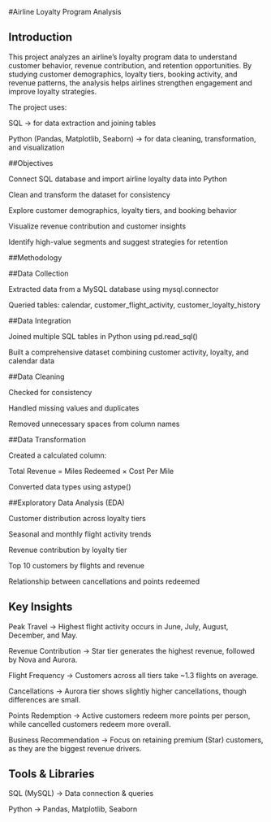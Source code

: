 #Airline Loyalty Program Analysis
## Introduction

This project analyzes an airline’s loyalty program data to understand customer behavior, revenue contribution, and retention opportunities. By studying customer demographics, loyalty tiers, booking activity, and revenue patterns, the analysis helps airlines strengthen engagement and improve loyalty strategies.

The project uses:

SQL → for data extraction and joining tables

Python (Pandas, Matplotlib, Seaborn) → for data cleaning, transformation, and visualization

##Objectives

Connect SQL database and import airline loyalty data into Python

Clean and transform the dataset for consistency

Explore customer demographics, loyalty tiers, and booking behavior

Visualize revenue contribution and customer insights

Identify high-value segments and suggest strategies for retention

##Methodology

##Data Collection

Extracted data from a MySQL database using mysql.connector

Queried tables: calendar, customer_flight_activity, customer_loyalty_history

##Data Integration

Joined multiple SQL tables in Python using pd.read_sql()

Built a comprehensive dataset combining customer activity, loyalty, and calendar data

##Data Cleaning

Checked for consistency

Handled missing values and duplicates

Removed unnecessary spaces from column names

##Data Transformation

Created a calculated column:

Total Revenue = Miles Redeemed × Cost Per Mile


Converted data types using astype()

##Exploratory Data Analysis (EDA)

Customer distribution across loyalty tiers

Seasonal and monthly flight activity trends

Revenue contribution by loyalty tier

Top 10 customers by flights and revenue

Relationship between cancellations and points redeemed

## Key Insights

Peak Travel → Highest flight activity occurs in June, July, August, December, and May.

Revenue Contribution → Star tier generates the highest revenue, followed by Nova and Aurora.

Flight Frequency → Customers across all tiers take ~1.3 flights on average.

Cancellations → Aurora tier shows slightly higher cancellations, though differences are small.

Points Redemption → Active customers redeem more points per person, while cancelled customers redeem more overall.

Business Recommendation → Focus on retaining premium (Star) customers, as they are the biggest revenue drivers.

## Tools & Libraries

SQL (MySQL) → Data connection & queries

Python → Pandas, Matplotlib, Seaborn
